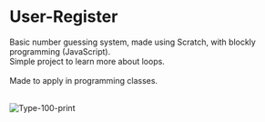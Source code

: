 # User-Register
Basic number guessing system, made using Scratch, with blockly programming (JavaScript).<br>
Simple project to learn more about loops.<br><br>
Made to apply in programming classes.<br><br>

![Type-100-print](https://github.com/user-attachments/assets/361de1e5-c14a-4c6d-b8d7-dfbfc66349b5)
